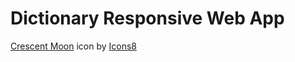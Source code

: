 # Dictionary Responsive Web App 

<a target="_blank" href="https://icons8.com/icon/VTboxrtZnBOR/crescent-moon">Crescent Moon</a> icon by <a target="_blank" href="https://icons8.com">Icons8</a>
